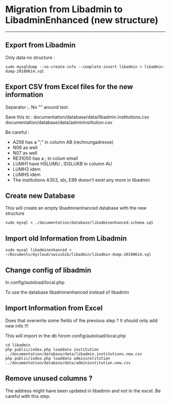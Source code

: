 # Migration from Libadmin to LibadminEnhanced (new structure)
-------------------------------------------------------------

## Export from Libadmin

Only data no structure :

```
sudo mysqldump --no-create-info --complete-insert libadmin > libadmin-dump-20180614.sql
```


## Export CSV from Excel files for the new information

Separator ;. No "" around text.

Save this to :
documentation/database/data/libadmin.institutions.csv
documentation/database/data/admininstitution.csv

Be careful : 
- A256 has a ";" in column AB (rechnungadresse)
- N06 as well
- N07 as well
- RE31050 has a ; in colum email
- LUMH1 have HSLUMU ; IDSLUKB in column AU
- LUMH3 idem
- LUMHS idem
- The institutions A353, sbi, E89 doesn't exist any more in libadmin


## Create new Database

This will create an empty libadminenhanced database with the new structure

```
sudo mysql < ./documentation/database/libadminenhanced.schema.sql
```


## Import old Information from Libadmin

```
sudo mysql libadminenhanced < ~/Documents/mycloud/swissbib/libadmin/libadmin-dump-20180614.sql
```


## Change config of libadmin 

In config/autoload/local.php

To use the database libadminenhanced instead of libadmin

## Import Information from Excel

Does that overwrite some fields of the previous step ? It should only add new info !!!

This will import in the db forom config/autoload/local.php

```
cd libadmin
php public/index.php loaddata institution ../documentation/database/data/libadmin.institutions.new.csv
php public/index.php loaddata admininstitution ../documentation/database/data/admininstitution.new.csv
```



## Remove unused columns ? 

The address might have been updated in libadmin and not in the excel. Be careful with this step.



